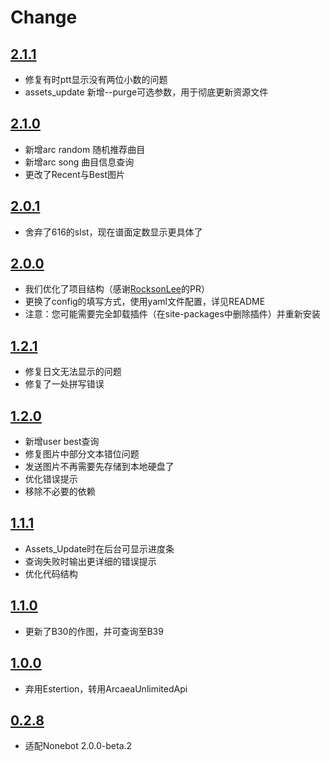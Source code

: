 # Change

## [2.1.1](https://pypi.org/project/nonebot-plugin-arcaeabot/2.1.1/)
- 修复有时ptt显示没有两位小数的问题
- assets_update 新增--purge可选参数，用于彻底更新资源文件

## [2.1.0](https://pypi.org/project/nonebot-plugin-arcaeabot/2.1.0/)
- 新增arc random 随机推荐曲目
- 新增arc song 曲目信息查询
- 更改了Recent与Best图片

## [2.0.1](https://pypi.org/project/nonebot-plugin-arcaeabot/2.0.1/)
- 舍弃了616的slst，现在谱面定数显示更具体了

## [2.0.0](https://pypi.org/project/nonebot-plugin-arcaeabot/2.0.0/)
- 我们优化了项目结构（感谢[RocksonLee](https://github.com/RocksonLee)的PR）
- 更换了config的填写方式，使用yaml文件配置，详见README
- 注意：您可能需要完全卸载插件（在site-packages中删除插件）并重新安装

## [1.2.1](https://pypi.org/project/nonebot-plugin-arcaeabot/1.2.1/)
- 修复日文无法显示的问题
- 修复了一处拼写错误

## [1.2.0](https://pypi.org/project/nonebot-plugin-arcaeabot/1.2.0/)
- 新增user best查询
- 修复图片中部分文本错位问题
- 发送图片不再需要先存储到本地硬盘了
- 优化错误提示
- 移除不必要的依赖

## [1.1.1](https://pypi.org/project/nonebot-plugin-arcaeabot/1.1.1/)
- Assets_Update时在后台可显示进度条
- 查询失败时输出更详细的错误提示
- 优化代码结构

## [1.1.0](https://pypi.org/project/nonebot-plugin-arcaeabot/1.1.0/)
- 更新了B30的作图，并可查询至B39

## [1.0.0](https://pypi.org/project/nonebot-plugin-arcaeabot/1.0.0/)
- 弃用Estertion，转用ArcaeaUnlimitedApi

## [0.2.8](https://pypi.org/project/nonebot-plugin-arcaeabot/0.2.8/)
- 适配Nonebot 2.0.0-beta.2
